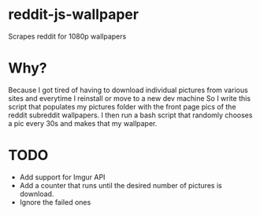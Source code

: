 # reddit-js-wallpaper
Scrapes reddit for 1080p wallpapers

# Why?

Because I got tired of having to download individual pictures from various sites and everytime I reinstall or move to a new dev machine
So I write this script that populates my pictures folder with the front page pics of the reddit subreddit wallpapers. I then run a bash
script that randomly chooses a pic every 30s and makes that my wallpaper. 

# TODO

 * Add support for Imgur API
 * Add a counter that runs until the desired number of pictures is download.
 * Ignore the failed ones

